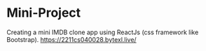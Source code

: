 # Mini-Project
Creating a mini IMDB clone app using ReactJs (css framework like Bootstrap).
https://2211cs040028.bytexl.live/
